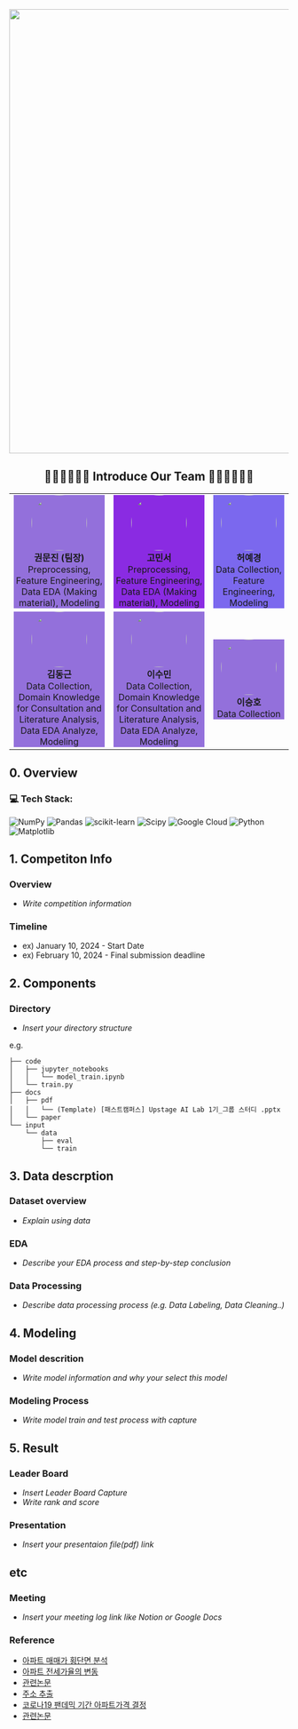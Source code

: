 <!-- Header -->
<div align="center">
  <img src="https://capsule-render.vercel.app/api?type=waving&color=timeGradient&text=ML%20Group3%20Third%20Party%20👋&animation=twinkling&fontSize=35&fontAlignY=40&fontAlign=70&height=250&width=800" style="width:800px; display:block; margin:auto;">
</div>

<h2 align="center">🧑‍💼👩‍💼👩‍💼 Introduce Our Team 👩‍💼👩‍💼👨‍💼</h2>
<div align="center">

<table>
<tr>
<td align="center">
  <div style="background-color:#9370db; style="width:100px; height:100px; overflow:hidden; border-radius:50%;">
    <img src="https://avatars.githubusercontent.com/u/89570502?v=4" width="100" height="100" style="border-radius:50%"><br>
    <b>권문진 (팀장)</b><br>
    Preprocessing, Feature Engineering,<br>
    Data EDA (Making material), Modeling
  </div>
</td>
<td align="center">
  <div style="background-color:#8a2be2; style="width:100px; height:100px; overflow:hidden; border-radius:50%;">
    <img src="https://avatars.githubusercontent.com/u/221927853?v=4" width="100" height="100" style="border-radius:50%"><br>
    <b>고민서</b><br>
    Preprocessing, Feature Engineering,<br>
    Data EDA (Making material), Modeling
  </div>
</td>
<td align="center">
  <div style="background-color:#7b68ee; style="width:100px; height:100px; overflow:hidden; border-radius:50%;">
    <img src="https://avatars.githubusercontent.com/u/219617394?v=4" width="100" height="100" style="border-radius:50%"><br>
    <b>허예경</b><br>
    Data Collection, Feature Engineering, Modeling
  </div>
</td>
</tr>
<tr>
<td align="center">
  <div style="background-color:#9370db; style="width:100px; height:100px; overflow:hidden; border-radius:50%;">
    <img src="https://avatars.githubusercontent.com/u/221468673?v=4" width="100" height="100" style="border-radius:50%"><br>
    <b>김동근</b><br>
    Data Collection, Domain Knowledge for Consultation and Literature Analysis,<br>
    Data EDA Analyze, Modeling
  </div>
</td>
<td align="center">
  <div style="background-color:#9370db; style="width:100px; height:100px; overflow:hidden; border-radius:50%;">
    <img src="https://avatars.githubusercontent.com/u/218931464?v=4" width="100" height="100" style="border-radius:50%"><br>
    <b>이수민</b><br>
    Data Collection, Domain Knowledge for Consultation and Literature Analysis,<br>
    Data EDA Analyze, Modeling
  </div>
</td>
<td align="center">
  <div style="background-color:#9370db; style="width:100px; height:100px; overflow:hidden; border-radius:50%;">
    <img src="https://avatars.githubusercontent.com/u/228438426?v=4" width="100" height="100" style="border-radius:50%"><br>
    <b>이승호</b><br>
    Data Collection
  </div>
</td>
</tr>
</table>

</div>




## 0. Overview

### 💻 Tech Stack:
![NumPy](https://img.shields.io/badge/numpy-%23013243.svg?style=for-the-badge&logo=numpy&logoColor=white) ![Pandas](https://img.shields.io/badge/pandas-%23150458.svg?style=for-the-badge&logo=pandas&logoColor=white) ![scikit-learn](https://img.shields.io/badge/scikit--learn-%23F7931E.svg?style=for-the-badge&logo=scikit-learn&logoColor=white) ![Scipy](https://img.shields.io/badge/SciPy-%230C55A5.svg?style=for-the-badge&logo=scipy&logoColor=%white) ![Google Cloud](https://img.shields.io/badge/GoogleCloud-%234285F4.svg?style=for-the-badge&logo=google-cloud&logoColor=white) ![Python](https://img.shields.io/badge/python-3670A0?style=for-the-badge&logo=python&logoColor=ffdd54) ![Matplotlib](https://img.shields.io/badge/Matplotlib-%23ffffff.svg?style=for-the-badge&logo=Matplotlib&logoColor=black)

## 1. Competiton Info

### Overview

- _Write competition information_

### Timeline

- ex) January 10, 2024 - Start Date
- ex) February 10, 2024 - Final submission deadline

## 2. Components

### Directory

- _Insert your directory structure_

e.g.
```
├── code
│   ├── jupyter_notebooks
│   │   └── model_train.ipynb
│   └── train.py
├── docs
│   ├── pdf
│   │   └── (Template) [패스트캠퍼스] Upstage AI Lab 1기_그룹 스터디 .pptx
│   └── paper
└── input
    └── data
        ├── eval
        └── train
```

## 3. Data descrption

### Dataset overview

- _Explain using data_

### EDA

- _Describe your EDA process and step-by-step conclusion_

### Data Processing

- _Describe data processing process (e.g. Data Labeling, Data Cleaning..)_

## 4. Modeling

### Model descrition

- _Write model information and why your select this model_

### Modeling Process

- _Write model train and test process with capture_

## 5. Result

### Leader Board

- _Insert Leader Board Capture_
- _Write rank and score_

### Presentation

- _Insert your presentaion file(pdf) link_

## etc

### Meeting 

- _Insert your meeting log link like Notion or Google Docs_

### Reference

- [아파트 매매가 횡단면 분석](https://rstudio-pubs-static.s3.amazonaws.com/770609_5fa09d74e4b64257aa56fd6aef42d7fe.html)
- [아파트 전세가율의 변동](https://www.ejrea.org/archive/view_article?pid=jrea-9-2-95)
- [관련논문](http://lps3.kiss.kstudy.com.kims.kmu.ac.kr/Detail/Ar?key=4005911)
- [주소 추출](https://www.biz-gis.com/index.php?mid=QnA&page=134&listStyle=list&m=0&document_srl=27034)
- [코로나19 팬데믹 기간 아파트가격 결정](https://scienceon.kisti.re.kr/commons/util/originalView.do?cn=JAKO202309672000765&dbt=JAKO&koi=KISTI1.1003%2FJNL.JAKO202309672000765)
- [관련논문](https://konkuk.dcollection.net/public_resource/pdf/200000686187_20250904110840.pdf)
